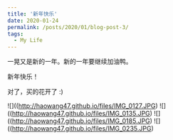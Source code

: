 ```yaml
---
title: '新年快乐'
date: 2020-01-24
permalink: /posts/2020/01/blog-post-3/
tags:
  - My Life
---
```


一晃又是新的一年。新的一年要继续加油鸭。

新年快乐！

对了，买的花开了 :)

![]((http://haowang47.github.io/files/IMG_0127.JPG)
![]((http://haowang47.github.io/files/IMG_0135.JPG)
![]((http://haowang47.github.io/files/IMG_0185.JPG)
![]((http://haowang47.github.io/files/IMG_0235.JPG)